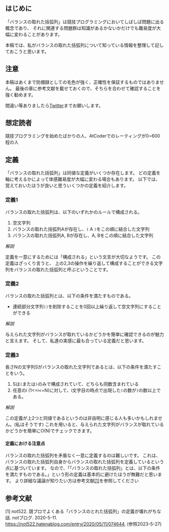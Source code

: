 ## はじめに
「バランスの取れた括弧列」は競技プログラミングにおいてしばしば問題に出る概念であり、
それに関連する問題群は知識があるかないかだけでも難易度が大幅に変わることがあります。

本稿では、私がバランスの取れた括弧列について知っている情報を整理して記しておこうと思います。

## 注意
本稿はあくまで防備録としての毛色が強く、正確性を保証するものではありません。
最後の章に参考文献を載せておくので、そちらを合わせて確認することを強く勧めます。

間違い等ありましたら[Twitter](https://twitter.com/UU9782wsEdANDhp)までお願いします。

## 想定読者
競技プログラミングを始めたばかりの人、AtCoderでのレーティングが0~600程の人

## 定義
「バランスの取れた括弧列」は同値な定義がいくつか存在します。
どの定義を軸に考えるかによって体感難易度が大幅に変わる場合もあります。
以下では、覚えておいたほうが良いと思ういくつかの定義を紹介します。

### 定義1
バランスの取れた括弧列は、以下のいずれかのルールで構成される。
1. 空文字列
1. バランスの取れた括弧列Aが存在し、`(` A `)`をこの順に結合した文字列
1. バランスの取れた括弧列A, Bが存在し、A, Bをこの順に結合した文字列

<em>解説</em>

定義を一意にするためには「構成される」という文言が大切なようです。
この定義はざっくり言うと、
上の2,3の操作を繰り返して構成することができる文字列をバランスの取れた括弧列と呼ぶということです。

### 定義2
バランスの取れた括弧列とは、以下の条件を満たすものである。

- 連続部分文字列`()`を削除することを0回以上繰り返して空文字列にすることができる

<em>解説</em>

与えられた文字列がバランスが取れているかどうかを簡単に確認できるのが魅力と言えます。
そして、私達の実感に最も合っている定義だと思います。

### 定義3
長さNの文字列Sがバランスの取れた文字列であるとは、以下の条件を満たすことをいう。

1. Sは`(`または`)`のみで構成されていて、どちらも同数含まれている
1. 任意のi (1<=i<=N)に対して、i文字目の時点で出現した`(`の数が`)`の数以上である。

<em>解説</em>

この定義が上2つと同値であるというのは非自明に感じる人も多いかもしれません。(私はそうです)
これを用いると、与えられた文字列がバランスが取れているかどうかを簡単にO(N)でチェックできます。

#### 定義における注意点
バランスの取れた括弧列を矛盾なく一意に定義するのは難しいです。
これは、バランスの取れた括弧列自身からバランスの取れた括弧列を定義しているという点に基づいています。
なので、「「バランスの取れた括弧列」とは、以下の条件を満たすものである。」という形の定義は基本的に避けたほうが無難だと思います。
より詳細な議論が知りたい方は参考文献<a href="#ref1">\[1\]</a>を参照してください

## 参考文献

\[1\] not522. 競プロでよくある「バランスのとれた括弧列」の定義が壊れがちな話. notブログ. 2020-5-11. <a href="https://not522.hatenablog.com/entry/2020/05/11/074644" id="ref1">https://not522.hatenablog.com/entry/2020/05/11/074644</a>, (参照2023-5-27)
